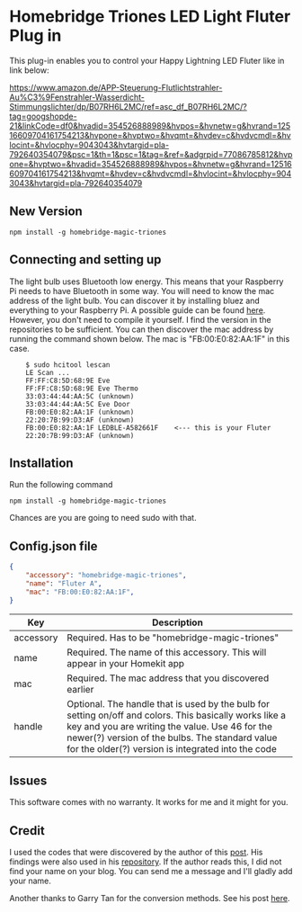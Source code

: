 # Homebridge Triones LED Light Fluter Plug in

This plug-in enables you to control your Happy Lightning LED Fluter like in link below:

https://www.amazon.de/APP-Steuerung-Flutlichtstrahler-Au%C3%9Fenstrahler-Wasserdicht-Stimmungslichter/dp/B07RH6L2MC/ref=asc_df_B07RH6L2MC/?tag=googshopde-21&linkCode=df0&hvadid=354526888989&hvpos=&hvnetw=g&hvrand=12516609704161754213&hvpone=&hvptwo=&hvqmt=&hvdev=c&hvdvcmdl=&hvlocint=&hvlocphy=9043043&hvtargid=pla-792640354079&psc=1&th=1&psc=1&tag=&ref=&adgrpid=77086785812&hvpone=&hvptwo=&hvadid=354526888989&hvpos=&hvnetw=g&hvrand=12516609704161754213&hvqmt=&hvdev=c&hvdvcmdl=&hvlocint=&hvlocphy=9043043&hvtargid=pla-792640354079

## New Version

```shell
npm install -g homebridge-magic-triones
```

## Connecting and setting up

The light bulb uses Bluetooth low energy. This means that your Raspberry Pi needs to have Bluetooth
in some way. You will need to know the mac address of the light bulb. You can discover it by
installing bluez and everything to your Raspberry Pi. A possible guide can be found
[here](http://www.elinux.org/RPi_Bluetooth_LE). However, you don't need to compile it yourself.
I find the version in the repositories to be sufficient. You can then discover the mac address
by running the command shown below. The mac is "FB:00:E0:82:AA:1F" in this case.

```shell
	$ sudo hcitool lescan
	LE Scan ...
	FF:FF:C8:5D:68:9E Eve
	FF:FF:C8:5D:68:9E Eve Thermo
	33:03:44:44:AA:5C (unknown)
	33:03:44:44:AA:5C Eve Door
	FB:00:E0:82:AA:1F (unknown)
	22:20:7B:99:D3:AF (unknown)
	FB:00:E0:82:AA:1F LEDBLE-A582661F    <--- this is your Fluter
	22:20:7B:99:D3:AF (unknown)
```

## Installation

Run the following command

```shell
npm install -g homebridge-magic-triones
```

Chances are you are going to need sudo with that.

## Config.json file

```json
{
    "accessory": "homebridge-magic-triones",
    "name": "Fluter A",
    "mac": "FB:00:E0:82:AA:1F",
}
```

| Key       | Description                                                                                                                                                                                                                                                       |
| --------- | ----------------------------------------------------------------------------------------------------------------------------------------------------------------------------------------------------------------------------------------------------------------- |
| accessory | Required. Has to be "homebridge-magic-triones"                                                                                                                                                                                                                             |
| name      | Required. The name of this accessory. This will appear in your Homekit app                                                                                                                                                                                        |
| mac       | Required. The mac address that you discovered earlier                                                                                                                                                                                                             |
| handle    | Optional. The handle that is used by the bulb for setting on/off and colors. This basically works like a key and you are writing the value. Use 46 for the newer(?) version of the bulbs. The standard value for the older(?) version is integrated into the code |

## Issues

This software comes with no warranty. It works for me and it might for you.

## Credit

I used the codes that were discovered by the author of this [post](https://bene.tweakblogs.net/blog/12447/connect-a-bluetooth-lightbulb-to-philips-hue). His findings were also used in his [repository](https://github.com/b0tting/magicbluehue). If the author reads this, I did not find your name on your blog. You can send me a message and I'll gladly add your name.

Another thanks to Garry Tan for the conversion methods. See his post [here](http://axonflux.com/handy-rgb-to-hsl-and-rgb-to-hsv-color-model-c).

